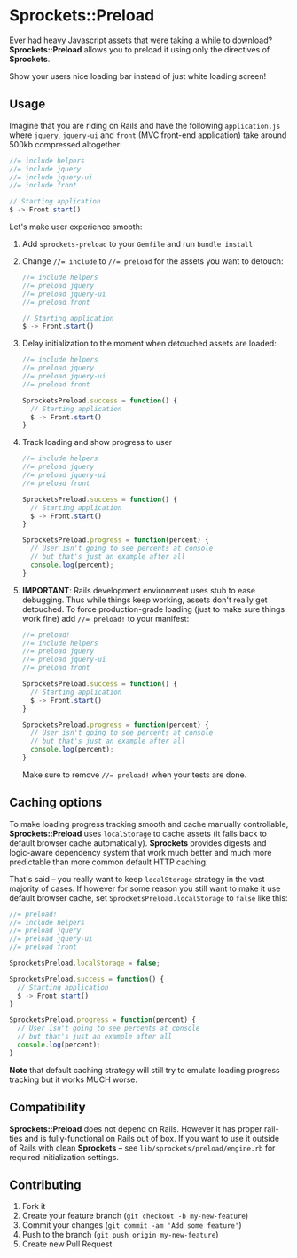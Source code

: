 # Sprockets::Preload

Ever had heavy Javascript assets that were taking a while to download? **Sprockets::Preload** allows you to preload it using only the directives of **Sprockets**.

Show your users nice loading bar instead of just white loading screen!

## Usage

Imagine that you are riding on Rails and have the following `application.js` where `jquery`, `jquery-ui` and `front` (MVC front-end application) take around 500kb compressed altogether:

```javascript
//= include helpers
//= include jquery
//= include jquery-ui
//= include front

// Starting application
$ -> Front.start()
```

Let's make user experience smooth:

1. Add `sprockets-preload` to your `Gemfile` and run `bundle install`

2. Change `//= include` to `//= preload` for the assets you want to detouch:

    ```javascript
    //= include helpers
    //= preload jquery
    //= preload jquery-ui
    //= preload front

    // Starting application
    $ -> Front.start()
    ```

3. Delay initialization to the moment when detouched assets are loaded:

    ```javascript
    //= include helpers
    //= preload jquery
    //= preload jquery-ui
    //= preload front

    SprocketsPreload.success = function() {
      // Starting application
      $ -> Front.start()
    }
    ```

4. Track loading and show progress to user

    ```javascript
    //= include helpers
    //= preload jquery
    //= preload jquery-ui
    //= preload front

    SprocketsPreload.success = function() {
      // Starting application
      $ -> Front.start()
    }

    SprocketsPreload.progress = function(percent) {
      // User isn't going to see percents at console
      // but that's just an example after all
      console.log(percent);
    }
    ```

5. **IMPORTANT**: Rails development environment uses stub to ease debugging. Thus while things keep working, assets don't really get detouched. To force production-grade loading (just to make sure things work fine) add `//= preload!` to your manifest:

    ```javascript
    //= preload!
    //= include helpers
    //= preload jquery
    //= preload jquery-ui
    //= preload front

    SprocketsPreload.success = function() {
      // Starting application
      $ -> Front.start()
    }

    SprocketsPreload.progress = function(percent) {
      // User isn't going to see percents at console
      // but that's just an example after all
      console.log(percent);
    }
    ```

    Make sure to remove `//= preload!` when your tests are done.

## Caching options

To make loading progress tracking smooth and cache manually controllable, **Sprockets::Preload** uses `localStorage` to cache assets (it falls back to default browser cache automatically). **Sprockets** provides digests and logic-aware dependency system that work much better and much more predictable than more common default HTTP caching.

That's said – you really want to keep `localStorage` strategy in the vast majority of cases. If however for some reason you still want to make it use default browser cache, set `SprocketsPreload.localStorage` to `false` like this:

```javascript
//= preload!
//= include helpers
//= preload jquery
//= preload jquery-ui
//= preload front

SprocketsPreload.localStorage = false;

SprocketsPreload.success = function() {
  // Starting application
  $ -> Front.start()
}

SprocketsPreload.progress = function(percent) {
  // User isn't going to see percents at console
  // but that's just an example after all
  console.log(percent);
}
```

**Note** that default caching strategy will still try to emulate loading progress tracking but it works MUCH worse.

## Compatibility

**Sprockets::Preload** does not depend on Rails. However it has proper rail-ties and is fully-functional on Rails out of box. If you want to use it outside of Rails with clean **Sprockets** – see `lib/sprockets/preload/engine.rb` for required initialization settings.

## Contributing

1. Fork it
2. Create your feature branch (`git checkout -b my-new-feature`)
3. Commit your changes (`git commit -am 'Add some feature'`)
4. Push to the branch (`git push origin my-new-feature`)
5. Create new Pull Request
